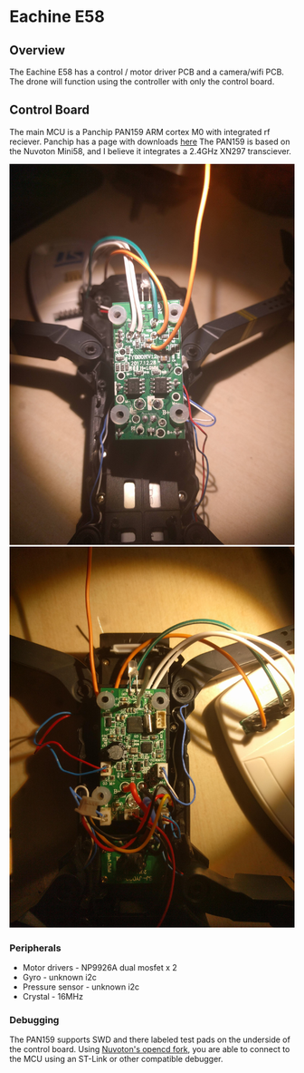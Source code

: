 # Eachine E58

## Overview
The Eachine E58 has a control / motor driver PCB and a camera/wifi PCB.
The drone will function using the controller with only the control board.

## Control Board
The main MCU is a Panchip PAN159 ARM cortex M0 with integrated rf reciever. Panchip has a page with downloads [here](http://bbs.panchip.com/forum.php?mod=viewthread&tid=35&extra=page%3D1)
The PAN159 is based on the Nuvoton Mini58, and I believe it integrates a 2.4GHz XN297 transciever.

![Top side](control-top.jpg)
![Bottom side](control-bottom.jpg)

### Peripherals
* Motor drivers - NP9926A dual mosfet x 2
* Gyro - unknown i2c
* Pressure sensor - unknown i2c
* Crystal - 16MHz

### Debugging
The PAN159 supports SWD and there labeled test pads on the underside of the control board. Using [Nuvoton's opencd fork](https://github.com/OpenNuvoton/OpenOCD-Nuvoton), you are able to connect to the MCU using an ST-Link or other compatible debugger.